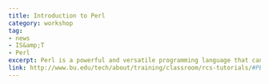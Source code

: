 ```yaml
---
title: Introduction to Perl
category: workshop
tag: 
- news
- IS&amp;T
- Perl
excerpt: Perl is a powerful and versatile programming language that can be used for a wide variety of programming tasks, including, but not limited to, text/data processing, system administration, and Web applications. Combing elements of C, Unix shell scripting languages, as well as text-processing utilities such as sed and awk, Perl can be used for both large scale projects and for small applications. Some experience in a command line environment (e.g. Unix) is helpful, but the basics of Perl are simpler than those of other languages making it accessible to a new programmer. Attending our Introduction to Linux tutorial or equivalent background is recommended. Please remember to sign up for all four sessions to complete the tutorial.
link: http://www.bu.edu/tech/about/training/classroom/rcs-tutorials/#PERL1
---
```


